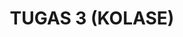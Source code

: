---
layout: page
title: TUGAS 3 (KOLASE)
permalink: /mtk/tugas3/
redirect_to: https://drive.google.com/drive/folders/1YM6vHfdI_aMpid8VmGzVyRarXtyzF1b2
#visible: 1
#published: false
hidden: true
---
